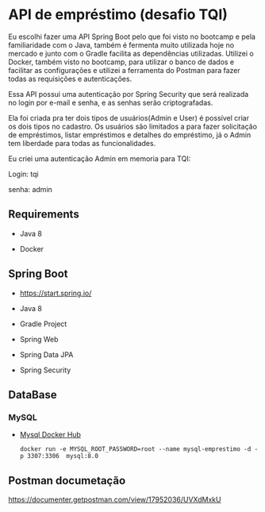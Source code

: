# API de empréstimo (desafio TQI)

Eu escolhi fazer uma API Spring Boot pelo que foi visto no bootcamp e pela familiaridade com o Java, também é fermenta muito utilizada hoje no mercado e junto com o Gradle facilita as dependências utilizadas. Utilizei o Docker, também visto no bootcamp, para utilizar o banco de dados e facilitar as configurações e utilizei a ferramenta do Postman para fazer todas as requisições e autenticações.

Essa API possui uma autenticação por Spring Security que será realizada no login por e-mail e senha, e as senhas serão criptografadas.

Ela foi criada pra ter dois tipos de usuários(Admin e User) é possível criar os dois tipos no cadastro. Os usuários são limitados a para fazer solicitação de empréstimos, listar empréstimos e detalhes do empréstimo, já o Admin tem liberdade para todas as funcionalidades. 

Eu criei uma autenticação Admin em memoria para TQI:

Login: tqi

senha: admin



## Requirements

- Java 8

- Docker

  

## Spring Boot

- https://start.spring.io/

- Java 8

- Gradle Project

- Spring Web

- Spring Data JPA

- Spring Security

  

## DataBase

### MySQL

- [Mysql Docker Hub](https://hub.docker.com/_/mysql)

  ```
  docker run -e MYSQL_ROOT_PASSWORD=root --name mysql-emprestimo -d -p 3307:3306  mysql:8.0
  ```



## Postman documetação

https://documenter.getpostman.com/view/17952036/UVXdMxkU